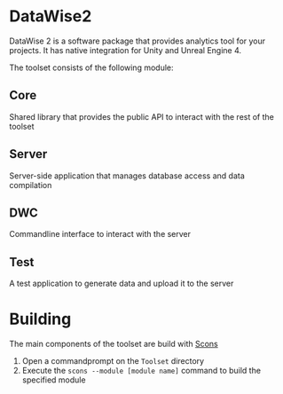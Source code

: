 # DataWise2
DataWise 2 is a software package that provides analytics tool for your projects. It has native integration for Unity and Unreal Engine 4.

The toolset consists of the following module:
## Core
Shared library that provides the public API to interact with the rest of the toolset

## Server
Server-side application that manages database access and data compilation

## DWC
Commandline interface to interact with the server

## Test
A test application to generate data and upload it to the server

# Building
The main components of the toolset are build with [Scons](https://scons.org)

1. Open a commandprompt on the `Toolset` directory
2. Execute the `scons --module [module name]` command to build the specified module
